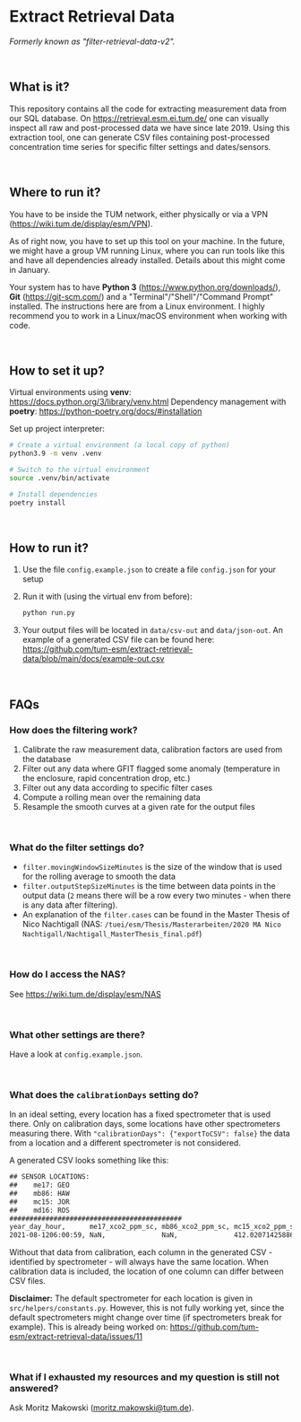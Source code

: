 # Extract Retrieval Data

_Formerly known as "filter-retrieval-data-v2"._

<br/>

## What is it?

This repository contains all the code for extracting measurement data from our SQL database. On https://retrieval.esm.ei.tum.de/ one can visually inspect all raw and post-processed data we have since late 2019. Using this extraction tool, one can generate CSV files containing post-processed concentration time series for specific filter settings and dates/sensors.

<br/>

## Where to run it?

You have to be inside the TUM network, either physically or via a VPN (https://wiki.tum.de/display/esm/VPN).

As of right now, you have to set up this tool on your machine. In the future, we might have a group VM running Linux, where you can run tools like this and have all dependencies already installed. Details about this might come in January.

Your system has to have **Python 3** (https://www.python.org/downloads/), **Git** (https://git-scm.com/) and a "Terminal"/"Shell"/"Command Prompt" installed. The instructions here are from a Linux environment. I highly recommend you to work in a Linux/macOS environment when working with code.

<br/>

## How to set it up?

Virtual environments using **venv**: https://docs.python.org/3/library/venv.html
Dependency management with **poetry**: https://python-poetry.org/docs/#installation

Set up project interpreter:

```bash
# Create a virtual environment (a local copy of python)
python3.9 -m venv .venv

# Switch to the virtual environment
source .venv/bin/activate

# Install dependencies
poetry install
```

<br/>

## How to run it?

1. Use the file `config.example.json` to create a file `config.json` for your setup

2. Run it with (using the virtual env from before):

    ```bash
    python run.py
    ```

3. Your output files will be located in `data/csv-out` and `data/json-out`. An example of a generated CSV file can be found here: https://github.com/tum-esm/extract-retrieval-data/blob/main/docs/example-out.csv

<br/>

## FAQs

### How does the filtering work?

1. Calibrate the raw measurement data, calibration factors are used from the database
2. Filter out any data where GFIT flagged some anomaly (temperature in the enclosure, rapid concentration drop, etc.)
3. Filter out any data according to specific filter cases
4. Compute a rolling mean over the remaining data
5. Resample the smooth curves at a given rate for the output files

<br/>

### What do the filter settings do?

-   `filter.movingWindowSizeMinutes` is the size of the window that is used for the rolling average to smooth the data
-   `filter.outputStepSizeMinutes` is the time between data points in the output data (`2` means there will be a row every two minutes - when there is any data after filtering).
-   An explanation of the `filter.cases` can be found in the Master Thesis of Nico Nachtigall (NAS: `/tuei/esm/Thesis/Masterarbeiten/2020 MA Nico Nachtigall/Nachtigall_MasterThesis_final.pdf`)

<br/>

### How do I access the NAS?

See https://wiki.tum.de/display/esm/NAS

<br/>

### What other settings are there?

Have a look at `config.example.json`.

<br/>

### What does the `calibrationDays` setting do?

In an ideal setting, every location has a fixed spectrometer that is used there. Only on calibration days, some locations have other spectrometers measuring there. With `"calibrationDays": {"exportToCSV": false}` the data from a location and a different spectrometer is not considered.

A generated CSV looks something like this:

```txt
## SENSOR LOCATIONS:
##    me17: GEO
##    mb86: HAW
##    mc15: JOR
##    md16: ROS
###########################################
year_day_hour,      me17_xco2_ppm_sc, mb86_xco2_ppm_sc, mc15_xco2_ppm_sc,   md16_xco2_ppm_sc
2021-08-1206:00:59, NaN,              NaN,              412.02071425886874, NaN
```

Without that data from calibration, each column in the generated CSV - identified by spectrometer - will always have the same location. When calibration data is included, the location of one column can differ between CSV files.

**Disclaimer:** The default spectrometer for each location is given in `src/helpers/constants.py`. However, this is not fully working yet, since the default spectrometers might change over time (if spectrometers break for example). This is already being worked on: https://github.com/tum-esm/extract-retrieval-data/issues/11

<br/>

### What if I exhausted my resources and my question is still not answered?

Ask Moritz Makowski (moritz.makowski@tum.de).
